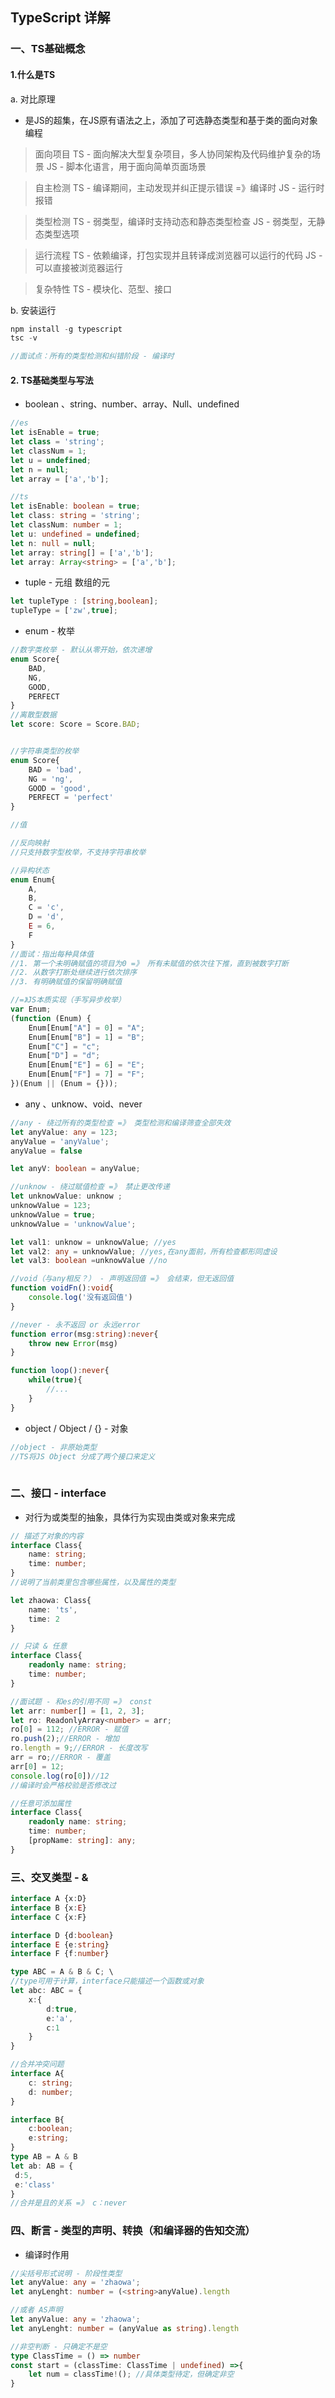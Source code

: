 ## TypeScript 详解
### 一、TS基础概念
#### 1.什么是TS
a. 对比原理
* 是JS的超集，在JS原有语法之上，添加了可选静态类型和基于类的面向对象编程
> 面向项目
TS - 面向解决大型复杂项目，多人协同架构及代码维护复杂的场景
JS - 脚本化语言，用于面向简单页面场景

> 自主检测
TS - 编译期间，主动发现并纠正提示错误 =》编译时
JS - 运行时报错

> 类型检测
TS - 弱类型，编译时支持动态和静态类型检查
JS - 弱类型，无静态类型选项

> 运行流程
TS - 依赖编译，打包实现并且转译成浏览器可以运行的代码
JS - 可以直接被浏览器运行

> 复杂特性
TS - 模块化、范型、接口

b. 安装运行
```js
npm install -g typescript
tsc -v

//面试点：所有的类型检测和纠错阶段 - 编译时
```
#### 2. TS基础类型与写法
* boolean 、string、number、array、Null、undefined
```ts
//es
let isEnable = true;
let class = 'string';
let classNum = 1;
let u = undefined;
let n = null;
let array = ['a','b'];

//ts
let isEnable: boolean = true;
let class: string = 'string';
let classNum: number = 1;
let u: undefined = undefined;
let n: null = null;
let array: string[] = ['a','b'];
let array: Array<string> = ['a','b'];
```

* tuple - 元组
数组的元
```ts
let tupleType : [string,boolean];
tupleType = ['zw',true];
```

* enum - 枚举
```ts
//数字类枚举 - 默认从零开始，依次递增
enum Score{
    BAD,
    NG,
    GOOD,
    PERFECT
}
//离散型数据
let score: Score = Score.BAD;


//字符串类型的枚举
enum Score{
    BAD = 'bad',
    NG = 'ng',
    GOOD = 'good',
    PERFECT = 'perfect'
}

//值

//反向映射
//只支持数字型枚举，不支持字符串枚举

//异构状态
enum Enum{
    A,
    B,
    C = 'c',
    D = 'd',
    E = 6,
    F
}
//面试：指出每种具体值
//1. 第一个未明确赋值的项目为0 =》 所有未赋值的依次往下推，直到被数字打断
//2. 从数字打断处继续进行依次排序
//3. 有明确赋值的保留明确赋值

//=》JS本质实现（手写异步枚举）
var Enum;
(function (Enum) {
    Enum[Enum["A"] = 0] = "A";
    Enum[Enum["B"] = 1] = "B";
    Enum["C"] = "c";
    Enum["D"] = "d";
    Enum[Enum["E"] = 6] = "E";
    Enum[Enum["F"] = 7] = "F";
})(Enum || (Enum = {}));
```

* any 、unknow、void、never
```ts
//any - 绕过所有的类型检查 =》 类型检测和编译筛查全部失效
let anyValue: any = 123;
anyValue = 'anyValue';
anyValue = false

let anyV: boolean = anyValue;

//unknow - 绕过赋值检查 =》 禁止更改传递
let unknowValue: unknow ;
unknowValue = 123;
unknowValue = true;
unknowValue = 'unknowValue';

let val1: unknow = unknowValue; //yes
let val2: any = unknowValue; //yes,在any面前，所有检查都形同虚设
let val3: boolean =unknowValue //no

//void（与any相反？） - 声明返回值 =》 会结束，但无返回值
function voidFn():void{
    console.log('没有返回值')
}

//never - 永不返回 or 永远error
function error(msg:string):never{
    throw new Error(msg)
}

function loop():never{
    while(true){
        //...
    }
}
```

* object / Object / {} - 对象
```ts
//object - 非原始类型 
//TS将JS Object 分成了两个接口来定义
 

```
### 二、接口 - interface

* 对行为或类型的抽象，具体行为实现由类或对象来完成
```ts
// 描述了对象的内容
interface Class{
    name: string;
    time: number;
}
//说明了当前类里包含哪些属性，以及属性的类型

let zhaowa: Class{
    name: 'ts',
    time: 2
}

// 只读 & 任意
interface Class{
    readonly name: string;
    time: number;
}

//面试题 - 和es的引用不同 =》 const
let arr: number[] = [1, 2, 3];
let ro: ReadonlyArray<number> = arr;
ro[0] = 112; //ERROR - 赋值
ro.push(2);//ERROR - 增加
ro.length = 9;//ERROR - 长度改写
arr = ro;//ERROR - 覆盖
arr[0] = 12;
console.log(ro[0])//12
//编译时会严格校验是否修改过

//任意可添加属性
interface Class{
    readonly name: string;
    time: number;
    [propName: string]: any;
}
```
### 三、交叉类型 - &
```ts
interface A {x:D}
interface B {x:E}
interface C {x:F}

interface D {d:boolean}
interface E {e:string}
interface F {f:number}

type ABC = A & B & C; \
//type可用于计算，interface只能描述一个函数或对象
let abc: ABC = {
    x:{
        d:true,
        e:'a',
        c:1
    }
}

//合并冲突问题
interface A{
    c: string;
    d: number;
}

interface B{
    c:boolean;
    e:string;
}
type AB = A & B
let ab: AB = {
 d:5,
 e:'class'
}
//合并是且的关系 =》 c：never
```

### 四、断言 - 类型的声明、转换（和编译器的告知交流）
* 编译时作用
```ts
//尖括号形式说明 - 阶段性类型
let anyValue: any = 'zhaowa';
let anyLenght: number = (<string>anyValue).length

//或者 AS声明
let anyValue: any = 'zhaowa';
let anyLenght: number = (anyValue as string).length

//非空判断 - 只确定不是空
type ClassTime = () => number
const start = (classTime: ClassTime | undefined) =>{
    let num = classTime!(); //具体类型待定，但确定非空
}
```